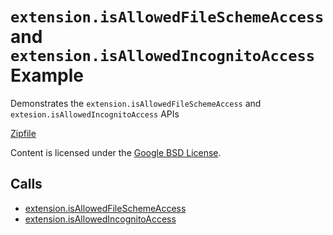
`extension.isAllowedFileSchemeAccess` and `extension.isAllowedIncognitoAccess` Example
=======

Demonstrates the `extension.isAllowedFileSchemeAccess` and `extesion.isAllowedIncognitoAccess` APIs

[Zipfile](http://developer.chrome.com/extensions/examples/api/extension/isAllowedAccess.zip)

Content is licensed under the [Google BSD License](http://code.google.com/google_bsd_license.html).

Calls
-----

* [extension.isAllowedFileSchemeAccess](http://developer.chrome.com/extensions/extension.html#method-isAllowedFileSchemeAccess)
* [extension.isAllowedIncognitoAccess](http://developer.chrome.com/extensions/extension.html#method-isAllowedIncognitoAccess)